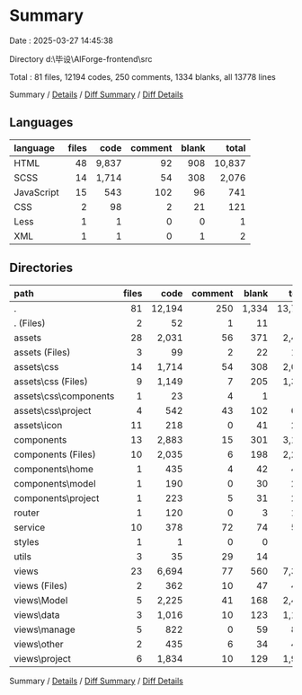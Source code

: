 # Summary

Date : 2025-03-27 14:45:38

Directory d:\\毕设\\AIForge-frontend\\src

Total : 81 files,  12194 codes, 250 comments, 1334 blanks, all 13778 lines

Summary / [Details](details.md) / [Diff Summary](diff.md) / [Diff Details](diff-details.md)

## Languages
| language | files | code | comment | blank | total |
| :--- | ---: | ---: | ---: | ---: | ---: |
| HTML | 48 | 9,837 | 92 | 908 | 10,837 |
| SCSS | 14 | 1,714 | 54 | 308 | 2,076 |
| JavaScript | 15 | 543 | 102 | 96 | 741 |
| CSS | 2 | 98 | 2 | 21 | 121 |
| Less | 1 | 1 | 0 | 0 | 1 |
| XML | 1 | 1 | 0 | 1 | 2 |

## Directories
| path | files | code | comment | blank | total |
| :--- | ---: | ---: | ---: | ---: | ---: |
| . | 81 | 12,194 | 250 | 1,334 | 13,778 |
| . (Files) | 2 | 52 | 1 | 11 | 64 |
| assets | 28 | 2,031 | 56 | 371 | 2,458 |
| assets (Files) | 3 | 99 | 2 | 22 | 123 |
| assets\\css | 14 | 1,714 | 54 | 308 | 2,076 |
| assets\\css (Files) | 9 | 1,149 | 7 | 205 | 1,361 |
| assets\\css\\components | 1 | 23 | 4 | 1 | 28 |
| assets\\css\\project | 4 | 542 | 43 | 102 | 687 |
| assets\\icon | 11 | 218 | 0 | 41 | 259 |
| components | 13 | 2,883 | 15 | 301 | 3,199 |
| components (Files) | 10 | 2,035 | 6 | 198 | 2,239 |
| components\\home | 1 | 435 | 4 | 42 | 481 |
| components\\model | 1 | 190 | 0 | 30 | 220 |
| components\\project | 1 | 223 | 5 | 31 | 259 |
| router | 1 | 120 | 0 | 3 | 123 |
| service | 10 | 378 | 72 | 74 | 524 |
| styles | 1 | 1 | 0 | 0 | 1 |
| utils | 3 | 35 | 29 | 14 | 78 |
| views | 23 | 6,694 | 77 | 560 | 7,331 |
| views (Files) | 2 | 362 | 10 | 47 | 419 |
| views\\Model | 5 | 2,225 | 41 | 168 | 2,434 |
| views\\data | 3 | 1,016 | 10 | 123 | 1,149 |
| views\\manage | 5 | 822 | 0 | 59 | 881 |
| views\\other | 2 | 435 | 6 | 34 | 475 |
| views\\project | 6 | 1,834 | 10 | 129 | 1,973 |

Summary / [Details](details.md) / [Diff Summary](diff.md) / [Diff Details](diff-details.md)